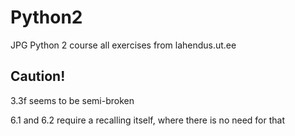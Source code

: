 # Python2
 JPG Python 2 course all exercises from lahendus.ut.ee

## Caution!
3.3f seems to be semi-broken

6.1 and 6.2 require a recalling itself, where there is no need for that
